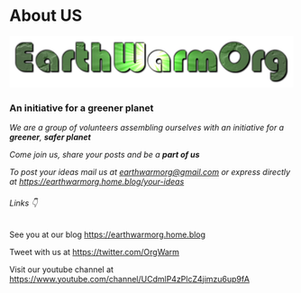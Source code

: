 # About US

![EarthWarm title-logo](/img/title-logo.png)
### An initiative for a greener planet



_We are a group of volunteers assembling ourselves with an initiative for a **greener**, **safer planet**_

_Come join us, share your posts and be a **part of us**_

_To post your ideas mail us at earthwarmorg@gmail.com or express directly at https://earthwarmorg.home.blog/your-ideas_

###### Links :point_down:

See you at our blog https://earthwarmorg.home.blog

Tweet with us at https://twitter.com/OrgWarm

Visit our youtube channel at https://www.youtube.com/channel/UCdmlP4zPlcZ4jimzu6up9fA
